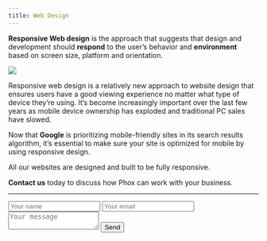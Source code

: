 ```yaml
---
title: Web Design
---
```


**Responsive Web design** is the approach that suggests that design and development should **respond** to the user’s behavior and **environment** based on screen size, platform and orientation.

![](https://i.imgur.com/Ia62ot6.png)

Responsive web design is a relatively new approach to website design that ensures users have a good viewing experience no matter what type of device they’re using. It’s become increasingly important over the last few years as mobile device ownership has exploded and traditional PC sales have slowed.

Now that **Google** is prioritizing mobile-friendly sites in its search results algorithm, it’s essential to make sure your site is optimized for mobile by using responsive design.

All our websites are designed and built to be fully responsive.

**Contact us** today to discuss how Phox can work with your business.

---

<form id="contactform" method="POST">
    <input type="text" name="name" placeholder="Your name">
    <input type="email" name="_replyto" placeholder="Your email">
    <input type="hidden" name="_subject" value="Website contact" />
    <textarea name="message" placeholder="Your message"></textarea>
    <input type="text" name="_gotcha" style="display:none" />
    <input type="submit" value="Send">
</form>
<script>
    var contactform =  document.getElementById('contactform');
    contactform.setAttribute('action', '//formspree.io/' + 'admin' + '@' + 'phoxdesign' + '.' + 'co.nz');
</script>
